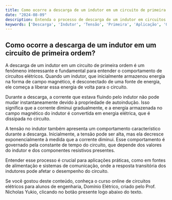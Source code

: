 ```yaml
---
title: Como ocorre a descarga de um indutor em um circuito de primeira ordem?
date: "2024-08-09"
description: Entenda o processo de descarga de um indutor em circuitos de primeira ordem e como a tensão e a corrente se comportam durante esse fenômeno.
keywords: ['Descarga', 'Indutor', 'Tensão', 'Primeira', 'Aplicação', 'Ordem', 'Corrente']
---
```


## Como ocorre a descarga de um indutor em um circuito de primeira ordem?

A descarga de um indutor em um circuito de primeira ordem é um fenômeno interessante e fundamental para entender o comportamento de circuitos elétricos. Quando um indutor, que inicialmente armazenou energia na forma de campo magnético, é desconectado de uma fonte de energia, ele começa a liberar essa energia de volta para o circuito.

Durante a descarga, a corrente que estava fluindo pelo indutor não pode mudar instantaneamente devido à propriedade de autoindução. Isso significa que a corrente diminui gradualmente, e a energia armazenada no campo magnético do indutor é convertida em energia elétrica, que é dissipada no circuito.

A tensão no indutor também apresenta um comportamento característico durante a descarga. Inicialmente, a tensão pode ser alta, mas ela decresce exponencialmente à medida que a corrente diminui. Esse comportamento é governado pela constante de tempo do circuito, que depende dos valores do indutor e dos componentes resistivos presentes.

Entender esse processo é crucial para aplicações práticas, como em fontes de alimentação e sistemas de comunicação, onde a resposta transitória dos indutores pode afetar o desempenho do circuito.

Se você gostou deste conteúdo, conheça o curso online de circuitos elétricos para alunos de engenharia, Domínio Elétrico, criado pelo Prof. Nicholas Yukio, clicando no botão presente logo abaixo do texto.